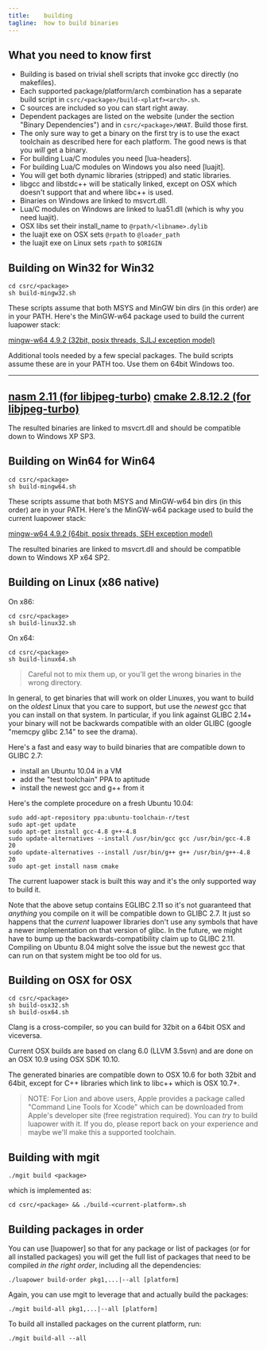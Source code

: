 ```yaml
---
title:    building
tagline:  how to build binaries
---
```


## What you need to know first

 * Building is based on trivial shell scripts that invoke gcc directly
 (no makefiles).
 * Each supported package/platform/arch combination has a separate build
 script in `csrc/<package>/build-<platf><arch>.sh`.
 * C sources are included so you can start right away.
 * Dependent packages are listed on the website (under the section 
 "Binary Dependencies") and in `csrc/<package>/WHAT`. Build those first.
 * The only sure way to get a binary on the first try is to use the exact
 toolchain as described here for each platform.
 The good news is that you _will_ get a binary.
 * For building Lua/C modules you need [lua-headers].
 * For building Lua/C modules on Windows you also need [luajit].
 * You will get both dynamic libraries (stripped) and static libraries.
 * libgcc and libstdc++ will be statically linked, except on OSX which 
 doesn't support that and where libc++ is used.
 * Binaries on Windows are linked to msvcrt.dll.
 * Lua/C modules on Windows are linked to lua51.dll (which is why you need luajit).
 * OSX libs set their install_name to `@rpath/<libname>.dylib`
 * the luajit exe on OSX sets `@rpath` to `@loader_path`
 * the luajit exe on Linux sets `rpath` to `$ORIGIN`


## Building on Win32 for Win32

	cd csrc/<package>
	sh build-mingw32.sh

These scripts assume that both MSYS and MinGW bin dirs (in this order)
are in your PATH. Here's the MinGW-w64 package used to build 
the current luapower stack:

[mingw-w64 4.9.2 (32bit, posix threads, SJLJ exception model)](http://sourceforge.net/projects/mingw-w64/files/Toolchains%20targetting%20Win32/Personal%20Builds/mingw-builds/4.9.2/threads-posix/sjlj/i686-4.9.2-release-posix-sjlj-rt_v4-rev2.7z)

Additional tools needed by a few special packages.
The build scripts assume these are in your PATH too.
Use them on 64bit Windows too.

----
[nasm 2.11 (for libjpeg-turbo)](http://www.nasm.us/pub/nasm/releasebuilds/2.11/win32/nasm-2.11-win32.zip)
[cmake 2.8.12.2 (for libjpeg-turbo)](http://www.cmake.org/files/v2.8/cmake-2.8.12.2-win32-x86.zip)
----

The resulted binaries are linked to msvcrt.dll and should be compatible
down to Windows XP SP3.

## Building on Win64 for Win64

	cd csrc/<package>
	sh build-mingw64.sh

These scripts assume that both MSYS and MinGW-w64 bin dirs (in this order)
are in your PATH. Here's the MinGW-w64 package used to build
the current luapower stack:

[mingw-w64 4.9.2 (64bit, posix threads, SEH exception model)](http://sourceforge.net/projects/mingw-w64/files/Toolchains%20targetting%20Win64/Personal%20Builds/mingw-builds/4.9.2/threads-posix/seh/x86_64-4.9.2-release-posix-seh-rt_v4-rev2.7z)

The resulted binaries are linked to msvcrt.dll and should be compatible
down to Windows XP x64 SP2.

## Building on Linux (x86 native)

On x86:

	cd csrc/<package>
	sh build-linux32.sh

On x64:

	cd csrc/<package>
	sh build-linux64.sh

> Careful not to mix them up, or you'll get the wrong binaries in the wrong
directory.

In general, to get binaries that will work on older Linuxes, you want to
build on the _oldest_ Linux that you care to support, but use
the _newest_ gcc that you can install on that system. In particular,
if you link against GLIBC 2.14+ your binary will not be backwards compatible
with an older GLIBC (google "memcpy glibc 2.14" to see the drama).

Here's a fast and easy way to build binaries that are compatible
down to GLIBC 2.7:

  * install an Ubuntu 10.04 in a VM
  * add the "test toolchain" PPA to aptitude
  * install the newest gcc and g++ from it

Here's the complete procedure on a fresh Ubuntu 10.04:

	sudo add-apt-repository ppa:ubuntu-toolchain-r/test
	sudo apt-get update
	sudo apt-get install gcc-4.8 g++-4.8
	sudo update-alternatives --install /usr/bin/gcc gcc /usr/bin/gcc-4.8 20
	sudo update-alternatives --install /usr/bin/g++ g++ /usr/bin/g++-4.8 20
	sudo apt-get install nasm cmake

The current luapower stack is built this way and it's the only supported way
to build it.

Note that the above setup contains EGLIBC 2.11 so it's not guaranteed that
_anything_ you compile on it will be compatible down to GLIBC 2.7. It just
so happens that the _current_ luapower libraries don't use any symbols that
have a newer implementation on that version of glibc. In the future,
we might have to bump up the backwards-compatibility claim up to GLIBC 2.11.
Compiling on Ubuntu 8.04 might solve the issue but the newest gcc that
can run on that system might be too old for us.

## Building on OSX for OSX

	cd csrc/<package>
	sh build-osx32.sh
	sh build-osx64.sh

Clang is a cross-compiler, so you can build for 32bit on a 64bit OSX
and viceversa.

Current OSX builds are based on clang 6.0 (LLVM 3.5svn) and are done
on an OSX 10.9 using OSX SDK 10.10.

The generated binaries are compatible down to OSX 10.6 for both 32bit
and 64bit, except for C++ libraries which link to libc++ which is 
OSX 10.7+.

> NOTE: For Lion and above users, Apple provides a package called
"Command Line Tools for Xcode" which can be downloaded from Apple's
developer site (free registration required). You can _try_ to build
luapower with it. If you do, please report back on your experience
and maybe we'll make this a supported toolchain.

## Building with mgit

	./mgit build <package>

which is implemented as:

	cd csrc/<package> && ./build-<current-platform>.sh

## Building packages in order

You can use [luapower] so that for any package or list of packages
(or for all installed packages) you will get the full list of packages
that need to be compiled _in the right order_, including
all the dependencies:

	./luapower build-order pkg1,...|--all [platform]

Again, you can use mgit to leverage that and actually build the packages:

	./mgit build-all pkg1,...|--all [platform]

To build all installed packages on the current platform, run:

	./mgit build-all --all

